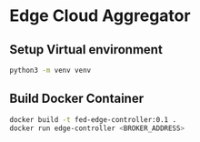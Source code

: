 # Edge Cloud Aggregator

## Setup Virtual environment

```bash
python3 -m venv venv
```

## Build Docker Container

```bash
docker build -t fed-edge-controller:0.1 .
docker run edge-controller <BROKER_ADDRESS>
```
